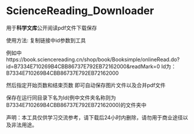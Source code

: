 # ScienceReading_Downloader

用于<b>科学文库</b>公开阅读pdf文件下载保存

使用方法: 复制链接中id参数到工具

例如中https://book.sciencereading.cn/shop/book/Booksimple/onlineRead.do?id=B7334E710269B4CBB86737E792EB72162000&readMark=0
Id为：B7334E710269B4CBB86737E792EB72162000

然后指定开始页数和结束页数 即可自动保存图片文件以及合并pdf文件

保存在运行同目录下名为Id(例中文件夹名称则为B7334E710269B4CBB86737E792EB72162000)的文件夹中

声明：本工具仅供学习交流参考，请下载后24小时内删除，请勿用于商业途径以及非法用途。
